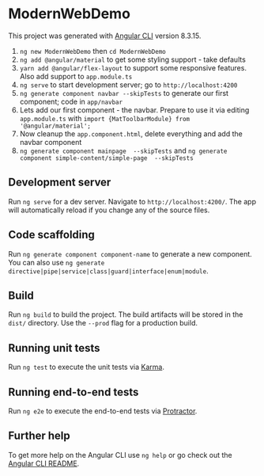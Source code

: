 # ModernWebDemo

This project was generated with [Angular CLI](https://github.com/angular/angular-cli) version 8.3.15.

1. `ng new ModernWebDemo` then `cd ModernWebDemo`
2. `ng add @angular/material` to get some styling support - take defaults
3. `yarn add @angular/flex-layout` to support some responsive features.  Also add support to `app.module.ts`
4. `ng serve` to start development server; go to `http://localhost:4200`
5. `ng generate component navbar --skipTests` to generate our first component; code in `app/navbar`
6. Lets add our first component - the navbar.  Prepare to use it via editing `app.module.ts` with `import {MatToolbarModule} from '@angular/material';`
7. Now cleanup the `app.component.html`, delete everything and add the navbar component
8. `ng generate component mainpage  --skipTests` and `ng generate component simple-content/simple-page  --skipTests`


## Development server

Run `ng serve` for a dev server. Navigate to `http://localhost:4200/`. The app will automatically reload if you change any of the source files.

## Code scaffolding

Run `ng generate component component-name` to generate a new component. You can also use `ng generate directive|pipe|service|class|guard|interface|enum|module`.

## Build

Run `ng build` to build the project. The build artifacts will be stored in the `dist/` directory. Use the `--prod` flag for a production build.

## Running unit tests

Run `ng test` to execute the unit tests via [Karma](https://karma-runner.github.io).

## Running end-to-end tests

Run `ng e2e` to execute the end-to-end tests via [Protractor](http://www.protractortest.org/).

## Further help

To get more help on the Angular CLI use `ng help` or go check out the [Angular CLI README](https://github.com/angular/angular-cli/blob/master/README.md).
